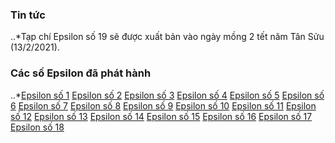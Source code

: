 ### Tin tức 
..*Tạp chí Epsilon số 19 sẽ được xuất bản vào ngày mồng 2 tết năm Tân Sửu (13/2/2021).

### Các số Epsilon đã phát hành 
..*[Epsilon số 1](/archives/epsilon_vol01_2015February.pdf)
[Epsilon số 2](/archives/epsilon_vol02_2015April.pdf)
[Epsilon số 3](/archives/epsilon_vol03_2015June.pdf)
[Epsilon số 4](/archives/epsilon_vol04_2015August_beta.pdf)
[Epsilon số 5](/archives/epsilon_vol05_2015October.pdf)
[Epsilon số 6](/archives/Epsilon_vol06_2015December.pdf)
[Epsilon số 7](/archives/epsilon_vol07_2016February.pdf)
[Epsilon số 8](/archives/epsilon_vol08_2016April.pdf)
[Epsilon số 9](/archives/epsilon_vol09_2016June.pdf)
[Epsilon số 10](/archives/epsilon_vol10_2016August.pdf)
[Epsilon số 11](/archives/epsilon_vol11_2016October.pdf)
[Epsilon số 12](/archives/epsilon_vol12_2016December.pdf)
[Epsilon số 13](/archives/epsilon_vol13_2017February.pdf)
[Epsilon số 14](/archives/epsilon_vol14_2018December.pdf)
[Epsilon số 15](/archives/epsilon_vol15_2019June.pdf)
[Epsilon số 16](/archives/epsilon_vol16_2019December.pdf)
[Epsilon số 17](/archives/epsilon_vol17_2020April.pdf)
[Epsilon số 18](/archives/epsilon_vol18_2020August.pdf)
